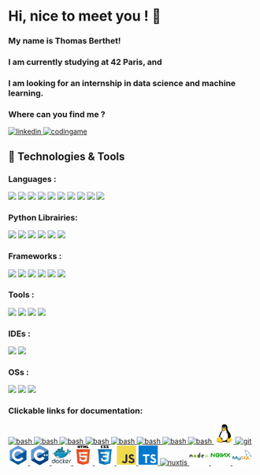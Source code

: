# Hi, nice to meet you ! 👋

### My name is Thomas Berthet!
### 
### I am currently studying at 42 Paris, and 
### I am looking for an internship in data science and machine learning.
### Where can you find me ?
<a href="https://www.linkedin.com/in/thomas-berthet-a048a0263/" target="_blank" rel="noreferrer"> <img src="https://www.vectorlogo.zone/logos/linkedin/linkedin-tile.svg" alt="linkedin" width="40" height="40"/> </a>
<a href="https://www.linkedin.com/in/thomas-berthet-a048a0263/" target="_blank" rel="noreferrer"> <img src="https://vectorwiki.com/logo/codingame/download" alt="codingame" width="40" height="40"/> </a>


## 🔧 Technologies & Tools
### Languages :
![](https://img.shields.io/badge/Language-Python-brightgreen)
![](https://img.shields.io/badge/Language-C-brightgreen)
![](https://img.shields.io/badge/Language-C%2B%2B-brightgreen)
![](https://img.shields.io/badge/Language-ASMx64-brightgreen)
![](https://img.shields.io/badge/Language-Makefile-orange)
![](https://img.shields.io/badge/Language-Bash-orange)
![](https://img.shields.io/badge/Language-JavaScript-D031FF)
![](https://img.shields.io/badge/Language-Typescript-D031FF)
![](https://img.shields.io/badge/Language-HTML5-D031FF)
![](https://img.shields.io/badge/Language-CSS3-D031FF)

### Python Librairies:
![](https://img.shields.io/badge/Lib-Numpy-blue)
![](https://img.shields.io/badge/Lib-Matplotlib-blue)
![](https://img.shields.io/badge/Lib-Pandas-blue)
![](https://img.shields.io/badge/Lib-Sklearn-blue)
![](https://img.shields.io/badge/Lib-Pytorch-blue)
![](https://img.shields.io/badge/Lib-Tensorflow-blue)

### Frameworks :
![](https://img.shields.io/badge/Framework-Vue.Js-blueviolet)
![](https://img.shields.io/badge/Framework-Nuxt.js-blueviolet)
![](https://img.shields.io/badge/Framework-Node.js-blueviolet)
![](https://img.shields.io/badge/Framework-Prisma-blueviolet)
![](https://img.shields.io/badge/Framework-Colyseus-blueviolet)
![](https://img.shields.io/badge/Framework-JupyterNotebook-blueviolet)

### Tools :
![](https://img.shields.io/badge/Tools-Git-white)
![](https://img.shields.io/badge/Tools-Docker-white)
![](https://img.shields.io/badge/Tools-Nginx-white)
![](https://img.shields.io/badge/Tools-MySQL-white)

### IDEs :
![](https://img.shields.io/badge/IDE-VSCode-yellow)
![](https://img.shields.io/badge/IDE-Vim-yellow)

### OSs :
![](https://img.shields.io/badge/OS-Linux-red)
![](https://img.shields.io/badge/OS-Windows-red)
![](https://img.shields.io/badge/OS-MacOS-red)



<h3 align="left">Clickable links for documentation:</h3>
<p align="left">
<a href="https://www.python.org/" target="_blank" rel="noreferrer"> <img src="https://www.vectorlogo.zone/logos/python/python-icon.svg" alt="bash" width="40" height="40"/> </a>
<!-- -->
<a href="https://numpy.org/doc/stable/index.html" target="_blank" rel="noreferrer"> <img src="https://www.vectorlogo.zone/logos/numpy/numpy-icon.svg" alt="bash" width="40" height="40"/> </a>
<!-- -->
<a href="https://matplotlib.org/" target="_blank" rel="noreferrer"> <img src="https://upload.wikimedia.org/wikipedia/commons/0/01/Created_with_Matplotlib-logo.svg
" alt="bash" width="40" height="40"/> </a>
<!-- -->
<a href="https://scikit-learn.org/stable/index.html" target="_blank" rel="noreferrer"> <img src="https://scikit-learn.org/stable/_static/scikit-learn-logo-small.png
" alt="bash" width="80" height="40"/> </a>
<!-- -->
<a href="https://pandas.pydata.org/ target="_blank" rel="noreferrer"> <img src="https://upload.wikimedia.org/wikipedia/commons/e/ed/Pandas_logo.svg
" alt="bash" width="80" height="40"/> </a>
<!-- -->
<a href="https://pytorch.org/" target="_blank" rel="noreferrer"> <img src="https://www.vectorlogo.zone/logos/pytorch/pytorch-icon.svg
" alt="bash" width="40" height="40"/> </a>
<!-- -->
<a href="https://www.tensorflow.org/" target="_blank" rel="noreferrer"> <img src="https://www.vectorlogo.zone/logos/tensorflow/tensorflow-icon.svg" alt="bash" width="40" height="40"/> </a>
<!-- -->
<a href="https://www.gnu.org/software/bash/" target="_blank" rel="noreferrer"> <img src="https://www.vectorlogo.zone/logos/gnu_bash/gnu_bash-icon.svg" alt="bash" width="40" height="40"/> </a>
<!-- -->
<a href="https://www.linux.org/" target="_blank" rel="noreferrer"> <img src="https://raw.githubusercontent.com/devicons/devicon/master/icons/linux/linux-original.svg" alt="linux" width="40" height="40"/> </a>
<!-- -->
<a href="https://git-scm.com/" target="_blank" rel="noreferrer"> <img src="https://www.vectorlogo.zone/logos/git-scm/git-scm-icon.svg" alt="git" width="40" height="40"/> </a>
<!-- -->
<a href="https://www.cprogramming.com/" target="_blank" rel="noreferrer"> <img src="https://raw.githubusercontent.com/devicons/devicon/master/icons/c/c-original.svg" alt="c" width="40" height="40"/> </a>
<!-- -->
<a href="https://www.w3schools.com/cpp/" target="_blank" rel="noreferrer"> <img src="https://raw.githubusercontent.com/devicons/devicon/master/icons/cplusplus/cplusplus-original.svg" alt="cplusplus" width="40" height="40"/> </a>
<!-- -->
<a href="https://www.docker.com/" target="_blank" rel="noreferrer"> <img src="https://raw.githubusercontent.com/devicons/devicon/master/icons/docker/docker-original-wordmark.svg" alt="docker" width="40" height="40"/> </a>
<!-- -->
<a href="https://www.w3.org/html/" target="_blank" rel="noreferrer"> <img src="https://raw.githubusercontent.com/devicons/devicon/master/icons/html5/html5-original-wordmark.svg" alt="html5" width="40" height="40"/> </a>
<!-- -->
<a href="https://www.w3schools.com/css/" target="_blank" rel="noreferrer"> <img src="https://raw.githubusercontent.com/devicons/devicon/master/icons/css3/css3-original-wordmark.svg" alt="css3" width="40" height="40"/> </a>
<!-- -->
<a href="https://developer.mozilla.org/en-US/docs/Web/JavaScript" target="_blank" rel="noreferrer"> <img src="https://raw.githubusercontent.com/devicons/devicon/master/icons/javascript/javascript-original.svg" alt="javascript" width="40" height="40"/> </a>
<!-- -->
<a href="https://www.typescriptlang.org/" target="_blank" rel="noreferrer"> <img src="https://raw.githubusercontent.com/devicons/devicon/master/icons/typescript/typescript-original.svg" alt="typescript" width="40" height="40"/> </a>
<!-- -->
<a href="https://nuxtjs.org/" target="_blank" rel="noreferrer"> <img src="https://www.vectorlogo.zone/logos/nuxtjs/nuxtjs-icon.svg" alt="nuxtjs" width="40" height="40"/> </a>
<!-- -->
<a href="https://nodejs.org" target="_blank" rel="noreferrer"> <img src="https://raw.githubusercontent.com/devicons/devicon/master/icons/nodejs/nodejs-original-wordmark.svg" alt="nodejs" width="40" height="40"/> </a>
<!-- -->
<a href="https://www.nginx.com" target="_blank" rel="noreferrer"> <img src="https://raw.githubusercontent.com/devicons/devicon/master/icons/nginx/nginx-original.svg" alt="nginx" width="40" height="40"/> </a>
<!-- -->
<a href="https://www.mysql.com/" target="_blank" rel="noreferrer"> <img src="https://raw.githubusercontent.com/devicons/devicon/master/icons/mysql/mysql-original-wordmark.svg" alt="mysql" width="40" height="40"/> </a>
</p>
